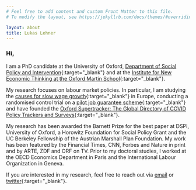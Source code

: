 ```yaml
---
# Feel free to add content and custom Front Matter to this file.
# To modify the layout, see https://jekyllrb.com/docs/themes/#overriding-theme-defaults

layout: about
title: Lukas Lehner
---
```


### Hi,

I am a PhD candidate at the University of Oxford, [Department of Social Policy and Intervention](https://www.spi.ox.ac.uk/people/lukas-lehner#/){:target="_blank"} and at the [Institute for New Economic Thinking at the Oxford Martin School](https://www.inet.ox.ac.uk/people/lukas-lehner/){:target="_blank"}.

My research focuses on labour market policies. In particular, I am studying the [causes for slow wage growth](https://www.inet.ox.ac.uk/publications/no-2022-04-begging-thy-coworker-labor-market-dualization-and-the-slow-down-of-wage-growth-in-europe/){:target="_blank"} in Europe, conducting a randomised control trial on a [pilot job guarantee scheme](https://maxkasy.github.io/home/Marienthal/){:target="_blank"} and have founded the [Oxford Supertracker: The Global Directory of COVID Policy Trackers and Surveys](https://supertracker.spi.ox.ac.uk/){:target="_blank"}. 

My research has been awarded the Barnett Prize for the best paper at DSPI, University of Oxford, a Horowitz Foundation for Social Policy Grant and the UC Berkeley Fellowship of the Austrian Marshall Plan Foundation. My work has been featured by the Financial Times, CNN, Forbes and Nature in print and by ARTE, ZDF and ORF on TV. Prior to my doctoral studies, I worked at the OECD Economics Department in Paris and the International Labour Organization in Geneva.

If you are interested in my research, feel free to reach out via [email](mailto:lukas.lehner@spi.ox.ac.uk) or [twitter](https://twitter.com/LukasLehner_){:target="_blank"}.